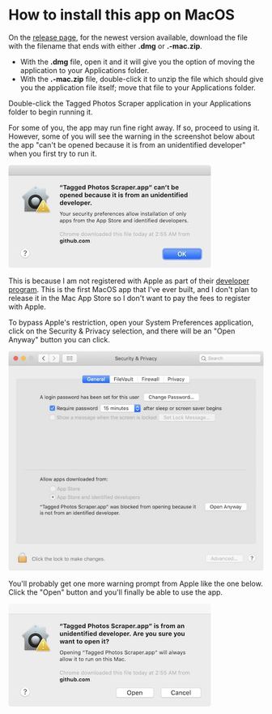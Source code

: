 # How to install this app on MacOS

On the [release page](https://github.com/joeynguyen/tagged-photos-scraper/releases), for the newest version available, download the file with the filename that ends with either **.dmg** or **.-mac.zip**.

- With the **.dmg** file, open it and it will give you the option of moving the application to your Applications folder.
- With the **.-mac.zip** file, double-click it to unzip the file which should give you the application file itself; move that file to your Applications folder.

Double-click the Tagged Photos Scraper application in your Applications folder to begin running it.

For some of you, the app may run fine right away. If so, proceed to using it. However, some of you will see the warning in the screenshot below about the app "can't be opened because it is from an unidentified developer" when you first try to run it.

![Tagged Photos Scraper.app can't be opened because it is from an unidentified developer](gh-images/mac-unidentified-developer.jpg?s=400)

This is because I am not registered with Apple as part of their [developer program](https://developer.apple.com/programs/). This is the first MacOS app that I've ever built, and I don't plan to release it in the Mac App Store so I don't want to pay the fees to register with Apple.

To bypass Apple's restriction, open your System Preferences application, click on the Security & Privacy selection, and there will be an "Open Anyway" button you can click.

![Open anyway](gh-images/mac-open-anyway.jpg?s=400)

You'll probably get one more warning prompt from Apple like the one below. Click the "Open" button and you'll finally be able to use the app.

![Are you sure you want to open it?](gh-images/mac-are-you-sure.jpg?s=400)
